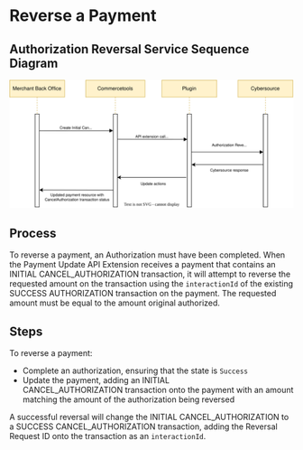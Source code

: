 # Reverse a Payment

## Authorization Reversal Service Sequence Diagram

![Authorization Reversal service flow](images/Authorization-Reversal-Flow.svg)

## Process

To reverse a payment, an Authorization must have been completed. When the Payment Update API Extension receives a payment that contains an INITIAL CANCEL_AUTHORIZATION transaction, it will attempt to reverse the requested amount on the transaction using the `interactionId` of the existing SUCCESS AUTHORIZATION transaction on the payment. The requested amount must be equal to the amount original authorized.

## Steps

To reverse a payment:

- Complete an authorization, ensuring that the state is `Success`
- Update the payment, adding an INITIAL CANCEL_AUTHORIZATION transaction onto the payment with an amount matching the amount of the authorization being reversed

A successful reversal will change the INITIAL CANCEL_AUTHORIZATION to a SUCCESS CANCEL_AUTHORIZATION transaction, adding the Reversal Request ID onto the transaction as an `interactionId`.

